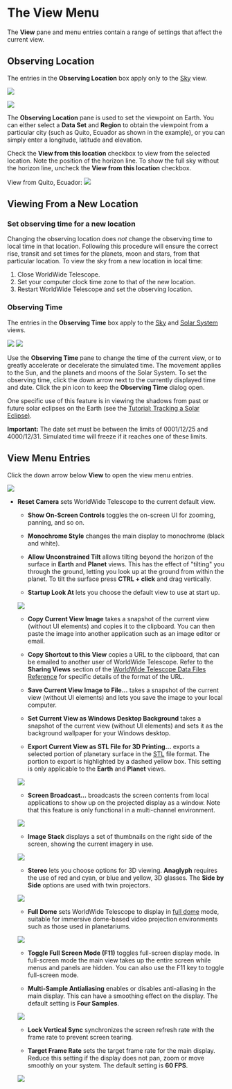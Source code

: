 # The View Menu

The **View** pane and menu entries contain a range of settings that affect the current view.

## Observing Location

The entries in the **Observing Location** box apply only to the [Sky](#ExploreSky) view.

![](uiimages/ui_win_Observing-Location.png)

![](uiimages/ui_win_Observing-Location-Options.png)

The **Observing Location** pane is used to set the viewpoint on Earth. You can either select a **Data Set** and **Region** to obtain the viewpoint from a particular city (such as Quito, Ecuador as shown in the example), or you can simply enter a longitude, latitude and elevation.

Check the **View from this location** checkbox to view from the selected location. Note the position of the horizon line. To show the full sky without the horizon line, uncheck the **View from this location** checkbox.

View from Quito, Ecuador:
![](uiimages/ui_Quito-View.png)

## Viewing From a New Location

### Set observing time for a new location

Changing the observing location does _not_ change the observing time to local time in that location. Following this procedure will ensure the correct rise, transit and set times for the planets, moon and stars, from that particular location. To view the sky from a new location in local time:

1.  Close WorldWide Telescope.
2.  Set your computer clock time zone to that of the new location.
3.  Restart WorldWide Telescope and set the observing location.

### Observing Time

The entries in the **Observing Time** box apply to the [Sky](#ExploreSky) and [Solar System](#ExploreSolarSystem) views.

![](uiimages/ui_win_Observing-Time.png)
![](uiimages/ui_win_Date-Time-Selection.png)

Use the **Observing Time** pane to change the time of the current view, or to greatly accelerate or decelerate the simulated time. The movement applies to the Sun, and the planets and moons of the Solar System. To set the observing time, click the down arrow next to the currently displayed time and date. Click the pin icon to keep the **Observing Time** dialog open.

One specific use of this feature is in viewing the shadows from past or future solar eclipses on the Earth (see the [Tutorial: Tracking a Solar Eclipse)](#TutorialTrackingaSolarEclipse).

**Important:** The date set must be between the limits of 0001/12/25 and 4000/12/31\. Simulated time will freeze if it reaches one of these limits.

## View Menu Entries

Click the down arrow below **View** to open the view menu entries.

![](uiimages/ui_win_View-Menu-Entries.png)

*   **Reset Camera** sets WorldWide Telescope to the current default view.

    *   **Show On-Screen Controls** toggles the on-screen UI for zooming, panning, and so on.

    *   **Monochrome Style** changes the main display to monochrome (black and white).

    *   **Allow Unconstrained Tilt** allows tilting beyond the horizon of the surface in **Earth** and **Planet** views. This has the effect of "tilting" you through the ground, letting you look up at the ground from within the planet. To tilt the surface press **CTRL + click** and drag vertically.

    *   **Startup Look At** lets you choose the default view to use at start up.

    ![](uiimages/ui_win_Startup-Look-At.jpg)

    *   **Copy Current View Image** takes a snapshot of the current view (without UI elements) and copies it to the clipboard. You can then paste the image into another application such as an image editor or email.

    *   **Copy Shortcut to this View** copies a URL to the clipboard, that can be emailed to another user of WorldWide Telescope. Refer to the **Sharing Views** section of the [WorldWide Telescope Data Files Reference](http://www.worldwidetelescope.org/docs/WorldWideTelescopeDataFilesReference.html) for specific details of the format of the URL.

    *   **Save Current View Image to File...** takes a snapshot of the current view (without UI elements) and lets you save the image to your local computer.

    *   **Set Current View as Windows Desktop Background** takes a snapshot of the current view (without UI elements) and sets it as the background wallpaper for your Windows desktop.

    *   **Export Current View as STL File for 3D Printing...** exports a selected portion of planetary surface in the [STL](http://en.wikipedia.org/wiki/STL_%28file_format%29) file format. The portion to export is highlighted by a dashed yellow box. This setting is only applicable to the **Earth** and **Planet** views.

    ![](uiimages/ui_win_Export-STL-for-3D-Printing.png)

    *   **Screen Broadcast...** broadcasts the screen contents from local applications to show up on the projected display as a window. Note that this feature is only functional in a multi-channel environment.

    ![](uiimages/ui_win_Screen-Broadcast.png)

    *   **Image Stack** displays a set of thumbnails on the right side of the screen, showing the current imagery in use.

    ![](uiimages/ui_win_Image-Stack.png)

    *   **Stereo** lets you choose options for 3D viewing. **Anaglyph** requires the use of red and cyan, or blue and yellow, 3D glasses. The **Side by Side** options are used with twin projectors.

    ![](uiimages/ui_win_Stereo.png)

    *   **Full Dome** sets WorldWide Telescope to display in [full dome](http://en.wikipedia.org/wiki/Talk%3AFulldome) mode, suitable for immersive dome-based video projection environments such as those used in planetariums.

    ![](uiimages/ui_win_Full-Dome.png)

    *   **Toggle Full Screen Mode (F11)** toggles full-screen display mode. In full-screen mode the main view takes up the entire screen while menus and panels are hidden. You can also use the F11 key to toggle full-screen mode.

    *   **Multi-Sample Antialiasing** enables or disables anti-aliasing in the main display. This can have a smoothing effect on the display. The default setting is **Four Samples**.

    ![](uiimages/ui_win_Multi-Sample-Antialiasing.png)

    *   **Lock Vertical Sync** synchronizes the screen refresh rate with the frame rate to prevent screen tearing.

    *   **Target Frame Rate** sets the target frame rate for the main display. Reduce this setting if the display does not pan, zoom or move smoothly on your system. The default setting is **60 FPS**.

    ![](uiimages/ui_win_Frame-Rate.png)
